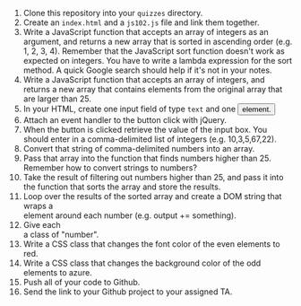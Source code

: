 1. Clone this repository into your `quizzes` directory.
1. Create an `index.html` and a `js102.js` file and link them together.
1. Write a JavaScript function that accepts an array of integers as an argument, and returns a new array that is sorted in ascending order (e.g. 1, 2, 3, 4). Remember that the JavaScript sort function doesn't work as expected on integers. You have to write a lambda expression for the sort method. A quick Google search should help if it's not in your notes.
1. Write a JavaScript function that accepts an array of integers, and returns a new array that contains elements from the original array that are larger than 25.
1. In your HTML, create one input field of type `text` and one <button> element.
1. Attach an event handler to the button click with jQuery.
1. When the button is clicked retrieve the value of the input box. You should enter in a comma-delimited list of integers (e.g. 10,3,5,67,22).
1. Convert that string of comma-delimited numbers into an array.
1. Pass that array into the function that finds numbers higher than 25. Remember how to convert strings to numbers?
1. Take the result of filtering out numbers higher than 25, and pass it into the function that sorts the array and store the results.
1. Loop over the results of the sorted array and create a DOM string that wraps a <div> element around each number (e.g. output += something).
1. Give each <div> a class of "number".
1. Write a CSS class that changes the font color of the even elements to red.
1. Write a CSS class that changes the background color of the odd elements to azure.
1. Push all of your code to Github.
1. Send the link to your Github project to your assigned TA.
